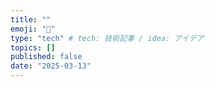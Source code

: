 ```yaml
---
title: ""
emoji: "🎉"
type: "tech" # tech: 技術記事 / idea: アイデア
topics: []
published: false
date: "2025-03-13"
---
```

